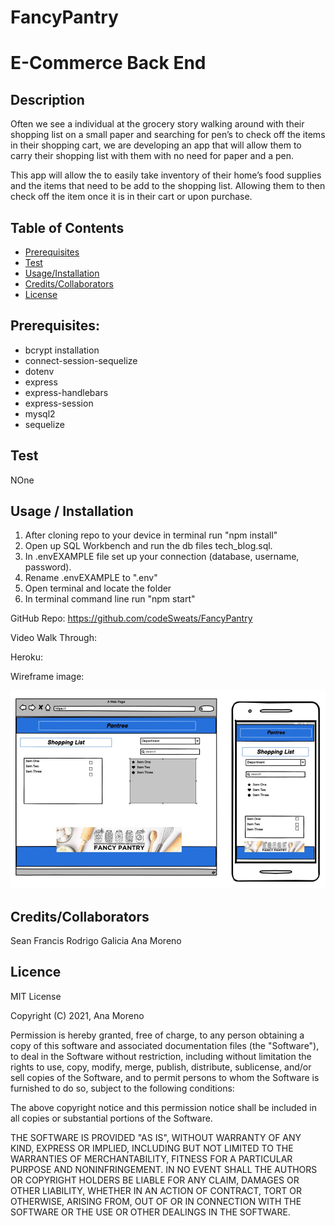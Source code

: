 # FancyPantry
# E-Commerce Back End

## Description

Often we see a individual at the grocery story walking around with their shopping list on a small paper and searching for pen’s to check off the items in their shopping cart, we are developing an app that will allow them to carry their shopping list with them with no need for paper and a pen. 

This app will allow the to easily take inventory of their home’s food supplies and the items that need to be add to the shopping list. Allowing them to then check off the item once it is in their cart or upon purchase.


## Table of Contents 


- [Prerequisites](#prerequisites)
- [Test](#test)
- [Usage/Installation ](#usage/installation)
- [Credits/Collaborators ](#credits/collaborators)
- [License](#license)



## Prerequisites: 

- bcrypt installation
- connect-session-sequelize
- dotenv
- express
- express-handlebars
- express-session
- mysql2
- sequelize


## Test
NOne

## Usage / Installation

1.  After cloning repo to your device in terminal run "npm install"
2.  Open up SQL Workbench and run the db files tech_blog.sql.
3.  In .envEXAMPLE file set up your connection (database, username, password).
4.  Rename .envEXAMPLE to ".env"
5.  Open terminal and locate the folder
6.  In terminal command line run "npm start"


GitHub Repo: https://github.com/codeSweats/FancyPantry


Video Walk Through: 


Heroku: 


Wireframe image: 

![picture](public/img/Picture1.png) 



## Credits/Collaborators 

Sean Francis 
Rodrigo Galicia 
Ana Moreno 

## Licence

MIT License

Copyright (C) 2021, Ana Moreno

Permission is hereby granted, free of charge, to any person obtaining a copy
of this software and associated documentation files (the "Software"), to deal
in the Software without restriction, including without limitation the rights
to use, copy, modify, merge, publish, distribute, sublicense, and/or sell
copies of the Software, and to permit persons to whom the Software is
furnished to do so, subject to the following conditions:

The above copyright notice and this permission notice shall be included in all
copies or substantial portions of the Software.

THE SOFTWARE IS PROVIDED "AS IS", WITHOUT WARRANTY OF ANY KIND, EXPRESS OR
IMPLIED, INCLUDING BUT NOT LIMITED TO THE WARRANTIES OF MERCHANTABILITY,
FITNESS FOR A PARTICULAR PURPOSE AND NONINFRINGEMENT. IN NO EVENT SHALL THE
AUTHORS OR COPYRIGHT HOLDERS BE LIABLE FOR ANY CLAIM, DAMAGES OR OTHER
LIABILITY, WHETHER IN AN ACTION OF CONTRACT, TORT OR OTHERWISE, ARISING FROM,
OUT OF OR IN CONNECTION WITH THE SOFTWARE OR THE USE OR OTHER DEALINGS IN THE
SOFTWARE.



